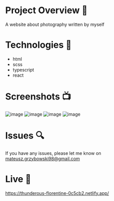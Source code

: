 # Project Overview 🎉
A website about photography written by myself 


# Technologies 🔧

- html
- scss
- typescript
- react 

# Screenshots 📺
![image](https://user-images.githubusercontent.com/61913031/185743083-806b2b7b-9a54-4eb5-b736-27dbf44a7eee.png)
![image](https://user-images.githubusercontent.com/61913031/185743088-86778a64-9050-472c-84ef-86f48c110304.png)
![image](https://user-images.githubusercontent.com/61913031/185743097-b05cff16-883a-429b-9433-a4b3ab710cdf.png)
![image](https://user-images.githubusercontent.com/61913031/185743103-40f1c932-c71b-4597-98f9-311bf1ff5dcc.png)

# Issues 🔍

If you have any issues, please let me know on mateusz.grzybowski98@gmail.com

# Live 📍

https://thunderous-florentine-0c5cb2.netlify.app/
